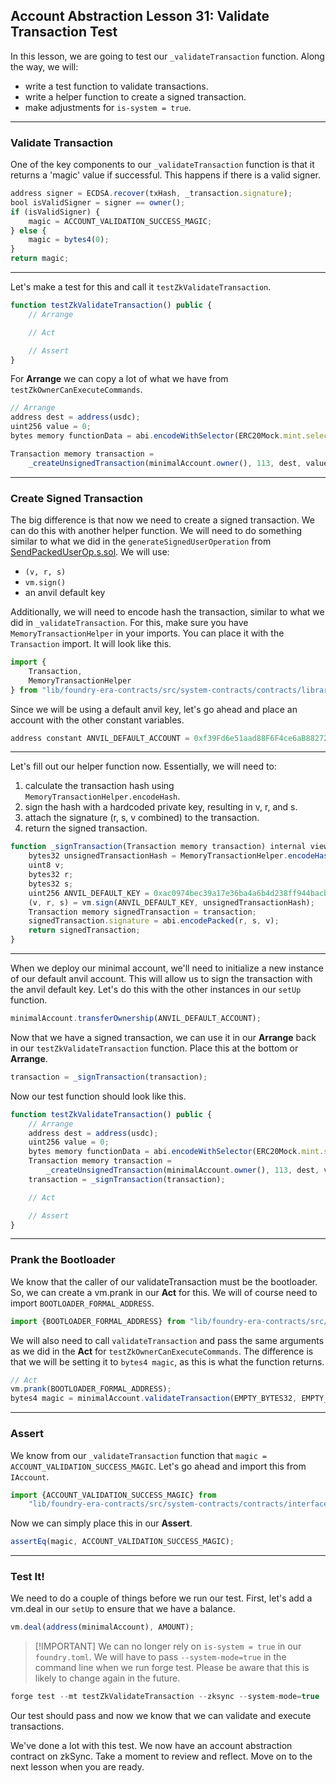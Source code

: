 ## Account Abstraction Lesson 31: Validate Transaction Test

In this lesson, we are going to test our `_validateTransaction` function. Along the way, we will:

- write a test function to validate transactions.
- write a helper function to create a signed transaction.
- make adjustments for `is-system = true`.

---
### Validate Transaction

One of the key components to our `_validateTransaction` function is that it returns a 'magic' value if successful. This happens if there is a valid signer. 

```js
address signer = ECDSA.recover(txHash, _transaction.signature);
bool isValidSigner = signer == owner();
if (isValidSigner) {
    magic = ACCOUNT_VALIDATION_SUCCESS_MAGIC;
} else {
    magic = bytes4(0);
}
return magic;
```
---

Let's make a test for this and call it `testZkValidateTransaction`. 

```js
function testZkValidateTransaction() public {
    // Arrange

    // Act

    // Assert
}
```

For **Arrange** we can copy a lot of what we have from `testZkOwnerCanExecuteCommands`. 

```js
// Arrange
address dest = address(usdc);
uint256 value = 0;
bytes memory functionData = abi.encodeWithSelector(ERC20Mock.mint.selector, address(minimalAccount), AMOUNT);

Transaction memory transaction =
    _createUnsignedTransaction(minimalAccount.owner(), 113, dest, value, functionData);
```

---
### Create Signed Transaction

The big difference is that now we need to create a signed transaction. We can do this with another helper function. We will need to do something similar to what we did in the `generateSignedUserOperation` from [SendPackedUserOp.s.sol](https://github.com/Cyfrin/minimal-account-abstraction/blob/main/script/SendPackedUserOp.s.sol). We will use:

- `(v, r, s)`
- `vm.sign()`
- an anvil default key

Additionally, we will need to encode hash the transaction, similar to what we did in `_validateTransaction`. For this, make sure you have `MemoryTransactionHelper` in your imports. You can place it with the `Transaction` import. It will look like this.

```js
import {
    Transaction,
    MemoryTransactionHelper
} from "lib/foundry-era-contracts/src/system-contracts/contracts/libraries/MemoryTransactionHelper.sol";
```

Since we will be using a default anvil key, let's go ahead and place an account with the other constant variables.

```js
address constant ANVIL_DEFAULT_ACCOUNT = 0xf39Fd6e51aad88F6F4ce6aB8827279cffFb92266;
```
---

Let's fill out our helper function now. Essentially, we will need to:

1. calculate the transaction hash using `MemoryTransactionHelper.encodeHash`.
2. sign the hash with a hardcoded private key, resulting in v, r, and s.
3. attach the signature (r, s, v combined) to the transaction.
4. return the signed transaction.

```js
function _signTransaction(Transaction memory transaction) internal view returns (Transaction memory) {
    bytes32 unsignedTransactionHash = MemoryTransactionHelper.encodeHash(transaction);    
    uint8 v;
    bytes32 r;
    bytes32 s;
    uint256 ANVIL_DEFAULT_KEY = 0xac0974bec39a17e36ba4a6b4d238ff944bacb478cbed5efcae784d7bf4f2ff80;
    (v, r, s) = vm.sign(ANVIL_DEFAULT_KEY, unsignedTransactionHash);
    Transaction memory signedTransaction = transaction;
    signedTransaction.signature = abi.encodePacked(r, s, v);
    return signedTransaction;
}
```
---

When we deploy our minimal account, we'll need to initialize a new instance of our default anvil account. This will allow us to sign the transaction with the anvil default key. Let's do this with the other instances in our `setUp` function.

```js
minimalAccount.transferOwnership(ANVIL_DEFAULT_ACCOUNT);
```

Now that we have a signed transaction, we can use it in our **Arrange** back in our `testZkValidateTransaction` function. Place this at the bottom or **Arrange**.

```js
transaction = _signTransaction(transaction);
```

Now our test function should look like this.

```js
function testZkValidateTransaction() public {
    // Arrange
    address dest = address(usdc);
    uint256 value = 0;
    bytes memory functionData = abi.encodeWithSelector(ERC20Mock.mint.selector, address(minimalAccount), AMOUNT);
    Transaction memory transaction =
        _createUnsignedTransaction(minimalAccount.owner(), 113, dest, value, functionData);
    transaction = _signTransaction(transaction);

    // Act

    // Assert
}
```
---
### Prank the Bootloader

We know that the caller of our validateTransaction must be the bootloader. So, we can create a vm.prank in our **Act** for this. We will of course need to import `BOOTLOADER_FORMAL_ADDRESS`.

```js
import {BOOTLOADER_FORMAL_ADDRESS} from "lib/foundry-era-contracts/src/system-contracts/contracts/Constants.sol";
```

We will also need to call `validateTransaction` and pass the same arguments as we did in the **Act** for `testZkOwnerCanExecuteCommands`. The difference is that we will be setting it to `bytes4 magic`, as this is what the function returns.

```js
// Act
vm.prank(BOOTLOADER_FORMAL_ADDRESS);
bytes4 magic = minimalAccount.validateTransaction(EMPTY_BYTES32, EMPTY_BYTES32, transaction);
```

---
### Assert

We know from our `_validateTransaction` function that `magic = ACCOUNT_VALIDATION_SUCCESS_MAGIC`. Let's go ahead and import this from `IAccount`.

```js
import {ACCOUNT_VALIDATION_SUCCESS_MAGIC} from
    "lib/foundry-era-contracts/src/system-contracts/contracts/interfaces/IAccount.sol";
```

Now we can simply place this in our **Assert**.

```js
assertEq(magic, ACCOUNT_VALIDATION_SUCCESS_MAGIC);
```

---

### Test It!

We need to do a couple of things before we run our test. First, let's add a vm.deal in our `setUp` to ensure that we have a balance.

```js
vm.deal(address(minimalAccount), AMOUNT);
```

>[!IMPORTANT] We can no longer rely on `is-system = true` in our `foundry.toml`. We will have to pass `--system-mode=true` in the command line when we run forge test. Please be aware that this is likely to change again in the future.

```js
forge test --mt testZkValidateTransaction --zksync --system-mode=true
```

Our test should pass and now we know that we can validate and execute transactions. 

We've done a lot with this test. We now have an account abstraction contract on zkSync. Take a moment to review and reflect. Move on to the next lesson when you are ready. 


